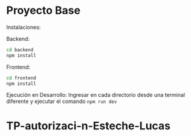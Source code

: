 # Proyecto Base

Instalaciones:

Backend:

```bash
cd backend
npm install
```

Frontend:

```bash
cd frontend
npm install
```

Ejecución en Desarrollo:
Ingresar en cada directorio desde una terminal diferente y ejecutar el comando `npm run dev`
# TP-autorizaci-n-Esteche-Lucas
